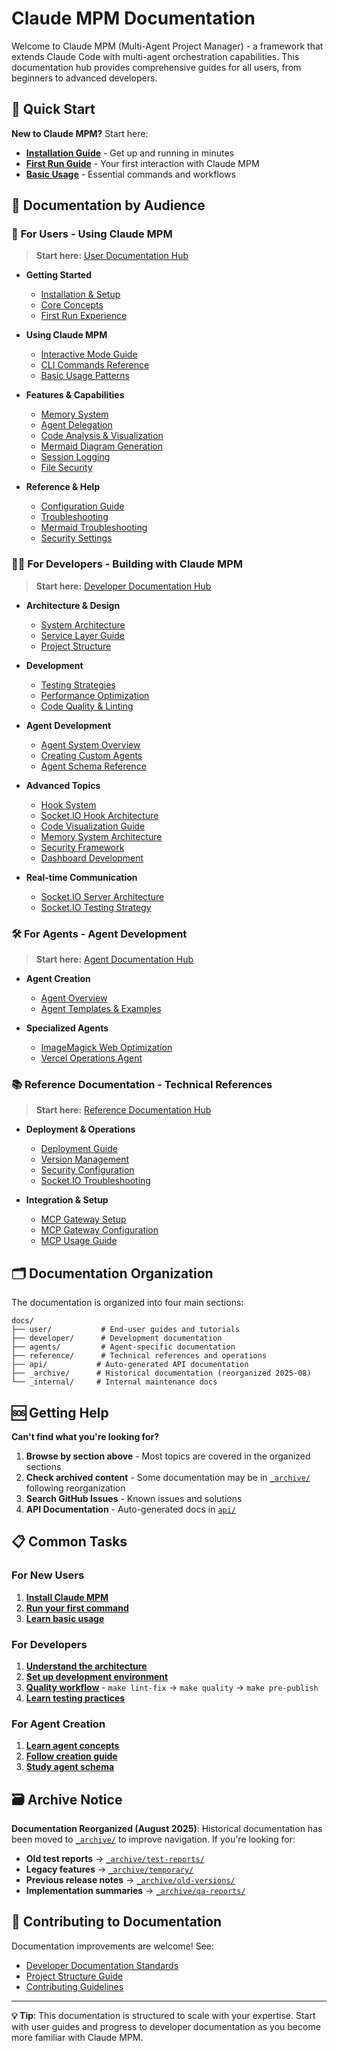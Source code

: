 # Claude MPM Documentation

Welcome to Claude MPM (Multi-Agent Project Manager) - a framework that extends Claude Code with multi-agent orchestration capabilities. This documentation hub provides comprehensive guides for all users, from beginners to advanced developers.

## 🚀 Quick Start

**New to Claude MPM?** Start here:
- **[Installation Guide](user/01-getting-started/installation.md)** - Get up and running in minutes
- **[First Run Guide](user/01-getting-started/first-run.md)** - Your first interaction with Claude MPM
- **[Basic Usage](user/02-guides/basic-usage.md)** - Essential commands and workflows

## 📖 Documentation by Audience

### 👤 **For Users** - Using Claude MPM
> **Start here:** [User Documentation Hub](user/README.md)

- **Getting Started**
  - [Installation & Setup](user/01-getting-started/)
  - [Core Concepts](user/01-getting-started/concepts.md)
  - [First Run Experience](user/01-getting-started/first-run.md)

- **Using Claude MPM**
  - [Interactive Mode Guide](user/02-guides/interactive-mode.md)
  - [CLI Commands Reference](user/02-guides/cli-commands-reference.md)
  - [Basic Usage Patterns](user/02-guides/basic-usage.md)

- **Features & Capabilities**
  - [Memory System](user/03-features/memory-system.md)
  - [Agent Delegation](user/03-features/agent-delegation.md)
  - [Code Analysis & Visualization](user/03-features/code-analysis.md)
  - [Mermaid Diagram Generation](user/03-features/mermaid-visualization.md)
  - [Session Logging](user/03-features/session-logging.md)
  - [File Security](user/03-features/file-security.md)

- **Reference & Help**
  - [Configuration Guide](user/04-reference/configuration.md)
  - [Troubleshooting](user/04-reference/troubleshooting.md)
  - [Mermaid Troubleshooting](user/04-reference/troubleshooting-mermaid.md)
  - [Security Settings](user/04-reference/security-configuration.md)

### 👨‍💻 **For Developers** - Building with Claude MPM
> **Start here:** [Developer Documentation Hub](developer/README.md)

- **Architecture & Design**
  - [System Architecture](developer/ARCHITECTURE.md)
  - [Service Layer Guide](developer/SERVICES.md)
  - [Project Structure](developer/STRUCTURE.md)

- **Development**
  - [Testing Strategies](developer/TESTING.md)
  - [Performance Optimization](developer/PERFORMANCE.md)
  - [Code Quality & Linting](developer/LINTING.md)

- **Agent Development**
  - [Agent System Overview](developer/07-agent-system/)
  - [Creating Custom Agents](developer/07-agent-system/creation-guide.md)
  - [Agent Schema Reference](developer/10-schemas/agent_schema_documentation.md)

- **Advanced Topics**
  - [Hook System](developer/02-core-components/hook-system.md)
  - [Socket.IO Hook Architecture](developer/SOCKET_HOOK_ARCHITECTURE.md)
  - [Code Visualization Guide](developer/02-core-components/code-visualization-guide.md)
  - [Memory System Architecture](developer/08-memory-system/)
  - [Security Framework](developer/09-security/SECURITY.md)
  - [Dashboard Development](developer/11-dashboard/)

- **Real-time Communication**
  - [Socket.IO Server Architecture](developer/SOCKETIO_SERVER_ARCHITECTURE.md)
  - [Socket.IO Testing Strategy](developer/SOCKETIO_TESTING_STRATEGY.md)

### 🛠️ **For Agents** - Agent Development
> **Start here:** [Agent Documentation Hub](agents/README.md)

- **Agent Creation**
  - [Agent Overview](agents/AGENTS.md)
  - [Agent Templates & Examples](agents/)

- **Specialized Agents**
  - [ImageMagick Web Optimization](agents/IMAGEMAGICK_WEB_OPTIMIZATION.md)
  - [Vercel Operations Agent](agents/VERCEL_OPS_AGENT.md)

### 📚 **Reference Documentation** - Technical References
> **Start here:** [Reference Documentation Hub](reference/README.md)

- **Deployment & Operations**
  - [Deployment Guide](reference/DEPLOY.md)
  - [Version Management](reference/VERSIONING.md)
  - [Security Configuration](reference/SECURITY.md)
  - [Socket.IO Troubleshooting](reference/SOCKETIO_TROUBLESHOOTING.md)

- **Integration & Setup**
  - [MCP Gateway Setup](reference/MCP_SETUP.md)
  - [MCP Gateway Configuration](reference/MCP_GATEWAY.md)
  - [MCP Usage Guide](reference/MCP_USAGE.md)

## 🗂️ Documentation Organization

The documentation is organized into four main sections:

```
docs/
├── user/           # End-user guides and tutorials
├── developer/      # Development documentation
├── agents/         # Agent-specific documentation  
├── reference/      # Technical references and operations
├── api/           # Auto-generated API documentation
├── _archive/      # Historical documentation (reorganized 2025-08)
└── _internal/     # Internal maintenance docs
```

## 🆘 Getting Help

**Can't find what you're looking for?**

1. **Browse by section above** - Most topics are covered in the organized sections
2. **Check archived content** - Some documentation may be in [`_archive/`](_archive/) following reorganization
3. **Search GitHub Issues** - Known issues and solutions
4. **API Documentation** - Auto-generated docs in [`api/`](api/)

## 📋 Common Tasks

### For New Users
1. **[Install Claude MPM](user/01-getting-started/installation.md)**
2. **[Run your first command](user/01-getting-started/first-run.md)**
3. **[Learn basic usage](user/02-guides/basic-usage.md)**

### For Developers  
1. **[Understand the architecture](developer/ARCHITECTURE.md)**
2. **[Set up development environment](developer/03-development/setup.md)**
3. **[Quality workflow](developer/LINTING.md)** - `make lint-fix` → `make quality` → `make pre-publish`
4. **[Learn testing practices](developer/TESTING.md)**

### For Agent Creation
1. **[Learn agent concepts](agents/AGENTS.md)**
2. **[Follow creation guide](developer/07-agent-system/creation-guide.md)**
3. **[Study agent schema](developer/10-schemas/agent_schema_documentation.md)**

## 🗃️ Archive Notice

**Documentation Reorganized (August 2025)**: Historical documentation has been moved to [`_archive/`](_archive/) to improve navigation. If you're looking for:

- **Old test reports** → [`_archive/test-reports/`](_archive/test-reports/)
- **Legacy features** → [`_archive/temporary/`](_archive/temporary/) 
- **Previous release notes** → [`_archive/old-versions/`](_archive/old-versions/)
- **Implementation summaries** → [`_archive/qa-reports/`](_archive/qa-reports/)

## 🤝 Contributing to Documentation

Documentation improvements are welcome! See:
- [Developer Documentation Standards](developer/README.md#documentation-standards)
- [Project Structure Guide](developer/STRUCTURE.md)
- [Contributing Guidelines](developer/03-development/README.md)

---

**💡 Tip**: This documentation is structured to scale with your expertise. Start with user guides and progress to developer documentation as you become more familiar with Claude MPM.